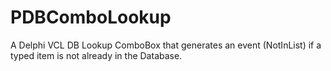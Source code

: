 # PDBComboLookup
A Delphi VCL DB Lookup ComboBox that generates an event (NotInList) if a typed item is not already in the Database.
